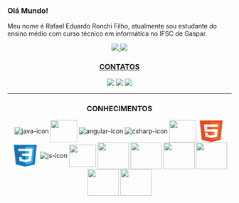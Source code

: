 
<h3> Olá Mundo!</h3>

Meu nome é Rafael Eduardo Ronchi Filho, atualmente sou estudante do ensino médio com curso técnico em informática no IFSC de Gaspar.

<div align="center">

  <a href="https://github.com/RafaelRonchi">
  <img height="190em" src="https://github-readme-stats.vercel.app/api?username=RafaelRonchi&show_icons=true&theme=dark&"/>

  <img height="190em" src="https://github-readme-stats.vercel.app/api/top-langs/?username=RafaelRonchi&layout=compact&langs_count=11&theme=dark"/>

</div>


<div align="center" >
  <h3>CONTATOS</h3>
  <a href="https://www.linkedin.com/in/rafaelronchi/" target="_blank"><img src="https://img.shields.io/badge/LinkedIn-0077B5?style=for-the-badge&logo=linkedin&logoColor=white" target="_blank"></a>
  <a href="https://www.instagram.com/rafael_ronchii/" target="_blank"><img src="https://img.shields.io/badge/Instagram-E4405F?style=for-the-badge&logo=instagram&logoColor=white" target="_blank"></a>
<a href="mailto: rafaeleduardoronchifilho@gmail.com" target="_blank"><img src="https://img.shields.io/badge/Gmail-D14836?style=for-the-badge&logo=gmail&logoColor=white"></a>
</div>
<hr>

<div align="center" >
  <h3>CONHECIMENTOS</h3>
  <img align="center" height="50" width="60" alt="java-icon" src="https://cdn.jsdelivr.net/gh/devicons/devicon/icons/java/java-original.svg"/>
  <img align="center" height="50" width="60" src="https://cdn.jsdelivr.net/gh/devicons/devicon/icons/spring/spring-original-wordmark.svg" />
  <img align="center" height="50" width="60" alt="angular-icon" src="https://cdn.jsdelivr.net/gh/devicons/devicon/icons/angularjs/angularjs-plain.svg" />
  <img align="center" height="50" width="60" alt="csharp-icon" src="https://cdn.jsdelivr.net/gh/devicons/devicon/icons/csharp/csharp-original.svg" />
  <img  align="center" height="50" width="60" src="https://cdn.jsdelivr.net/gh/devicons/devicon/icons/dotnetcore/dotnetcore-original.svg" />
  <img align="center" height="50" width="60" alt="html-icon" src="https://raw.githubusercontent.com/devicons/devicon/master/icons/html5/html5-original.svg"/>
  <img align="center" height="50" width="60" alt="css-icon" src="https://raw.githubusercontent.com/devicons/devicon/master/icons/css3/css3-original.svg"/>
  <img align="center" height="50" width="60" alt="js-icon" src="https://cdn.jsdelivr.net/gh/devicons/devicon/icons/javascript/javascript-original.svg"/>
  <img align="center" height="50" width="60" src="https://cdn.jsdelivr.net/gh/devicons/devicon/icons/typescript/typescript-original.svg" />
  <img align="center" height="60" width="70" src="https://cdn.jsdelivr.net/gh/devicons/devicon/icons/mysql/mysql-original-wordmark.svg" />
  <img align="center" height="60" width="70" src="https://cdn.jsdelivr.net/gh/devicons/devicon/icons/microsoftsqlserver/microsoftsqlserver-plain-wordmark.svg" />
  <img align="center" height="60" width="70" src="https://cdn.jsdelivr.net/gh/devicons/devicon/icons/sqlite/sqlite-original-wordmark.svg" />
  <img align="center" height="60" width="70" src="https://cdn.jsdelivr.net/gh/devicons/devicon/icons/nodejs/nodejs-original-wordmark.svg" />
  <img align="center" height="60" width="70" src="https://cdn.jsdelivr.net/gh/devicons/devicon/icons/nuget/nuget-original-wordmark.svg" />
  <img align="center" height="60" width="70" src="https://cdn.jsdelivr.net/gh/devicons/devicon/icons/unity/unity-original-wordmark.svg" />






</div>
